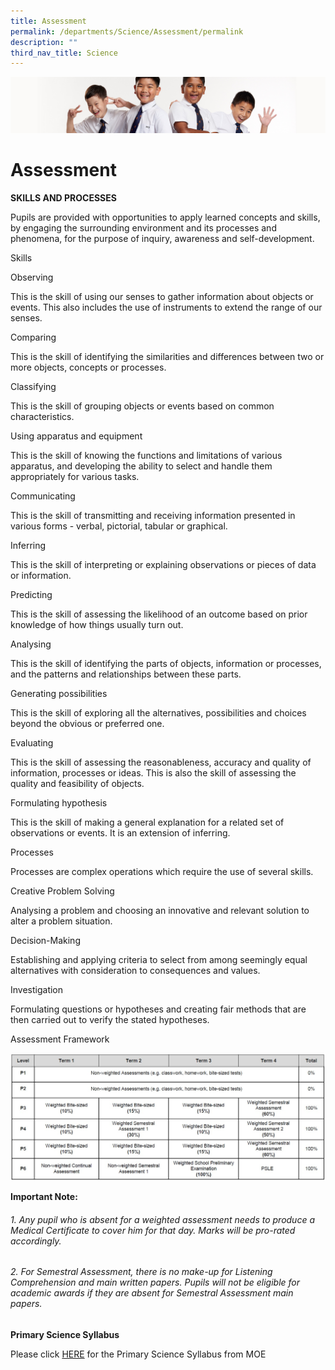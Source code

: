 ```yaml
---
title: Assessment
permalink: /departments/Science/Assessment/permalink
description: ""
third_nav_title: Science
---
```

![](/images/Sub-banner2.jpg)

Assessment
==========

**SKILLS AND PROCESSES**

Pupils are provided with opportunities to apply learned concepts and skills, by engaging the surrounding environment and its processes and phenomena, for the purpose of inquiry, awareness and self-development.

Skills

Observing 

This is the skill of using our senses to gather information about objects or events. This also includes the use of instruments to extend the range of our senses.

Comparing

This is the skill of identifying the similarities and differences between two or more objects, concepts or processes.

Classifying 

This is the skill of grouping objects or events based on common characteristics.

Using apparatus and equipment

This is the skill of knowing the functions and limitations of various apparatus, and developing the ability to select and handle them appropriately for various tasks.

Communicating

This is the skill of transmitting and receiving information presented in various forms - verbal, pictorial, tabular or graphical.

Inferring

This is the skill of interpreting or explaining observations or pieces of data or information.

Predicting

This is the skill of assessing the likelihood of an outcome based on prior knowledge of how things usually turn out.

Analysing 

This is the skill of identifying the parts of objects, information or processes, and the patterns and relationships between these parts.

Generating possibilities

This is the skill of exploring all the alternatives, possibilities and choices beyond the obvious or preferred one.

Evaluating

This is the skill of assessing the reasonableness, accuracy and quality of information, processes or ideas. This is also the skill of assessing the quality and feasibility of objects.

Formulating hypothesis

This is the skill of making a general explanation for a related set of observations or events. It is an extension of inferring.

Processes

Processes are complex operations which require the use of several skills.

Creative Problem Solving

Analysing a problem and choosing an innovative and relevant solution to alter a problem situation.

Decision-Making

Establishing and applying criteria to select from among seemingly equal alternatives with consideration to consequences and values.

Investigation

Formulating questions or hypotheses and creating fair methods that are then carried out to verify the stated hypotheses.

Assessment Framework

![](/images/Assessment%20Information.jpg)

**Important Note:**

###### 1.  Any pupil who is absent for a weighted assessment needs to produce a Medical Certificate to cover him for that day. Marks will be pro-rated accordingly.
###### 2.  For Semestral Assessment, there is no make-up for Listening Comprehension and main written papers. Pupils will not be eligible for academic awards if they are absent for Semestral Assessment main papers. 

  

**Primary Science Syllabus**

Please click [HERE](https://acsj.moe.edu.sg/qql/slot/u188/docs/Departments/Science/science-primary-2014.pdf) for the Primary Science Syllabus from MOE
